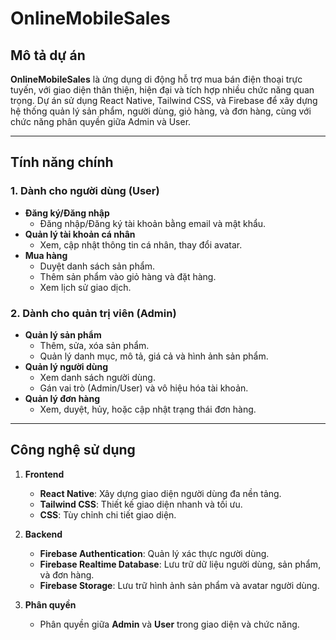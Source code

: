 # OnlineMobileSales

## Mô tả dự án
**OnlineMobileSales** là ứng dụng di động hỗ trợ mua bán điện thoại trực tuyến, với giao diện thân thiện, hiện đại và tích hợp nhiều chức năng quan trọng. Dự án sử dụng React Native, Tailwind CSS, và Firebase để xây dựng hệ thống quản lý sản phẩm, người dùng, giỏ hàng, và đơn hàng, cùng với chức năng phân quyền giữa Admin và User.

---

## Tính năng chính
### 1. **Dành cho người dùng (User)**  
- **Đăng ký/Đăng nhập**  
  - Đăng nhập/Đăng ký tài khoản bằng email và mật khẩu.  
- **Quản lý tài khoản cá nhân**  
  - Xem, cập nhật thông tin cá nhân, thay đổi avatar.  
- **Mua hàng**  
  - Duyệt danh sách sản phẩm.  
  - Thêm sản phẩm vào giỏ hàng và đặt hàng.  
  - Xem lịch sử giao dịch.  

### 2. **Dành cho quản trị viên (Admin)**  
- **Quản lý sản phẩm**  
  - Thêm, sửa, xóa sản phẩm.  
  - Quản lý danh mục, mô tả, giá cả và hình ảnh sản phẩm.  
- **Quản lý người dùng**  
  - Xem danh sách người dùng.  
  - Gán vai trò (Admin/User) và vô hiệu hóa tài khoản.  
- **Quản lý đơn hàng**  
  - Xem, duyệt, hủy, hoặc cập nhật trạng thái đơn hàng.  

---

## Công nghệ sử dụng

1. **Frontend**  
   - **React Native**: Xây dựng giao diện người dùng đa nền tảng.  
   - **Tailwind CSS**: Thiết kế giao diện nhanh và tối ưu.  
   - **CSS**: Tùy chỉnh chi tiết giao diện.  

2. **Backend**  
   - **Firebase Authentication**: Quản lý xác thực người dùng.  
   - **Firebase Realtime Database**: Lưu trữ dữ liệu người dùng, sản phẩm, và đơn hàng.  
   - **Firebase Storage**: Lưu trữ hình ảnh sản phẩm và avatar người dùng.  

3. **Phân quyền**  
   - Phân quyền giữa **Admin** và **User** trong giao diện và chức năng.
